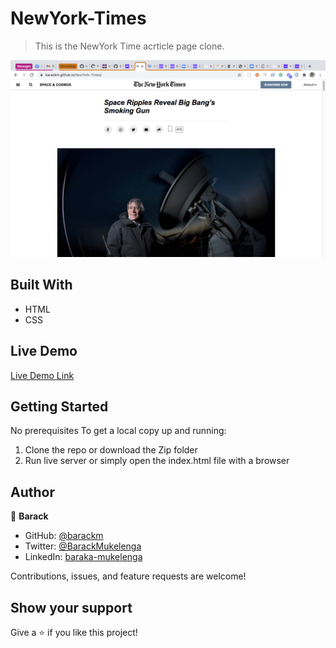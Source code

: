 # NewYork-Times

> This is the NewYork Time acrticle page clone.

![screenshot](./ScreenShot.png)

## Built With

- HTML
- CSS


## Live Demo

[Live Demo Link](https://barackm.github.io/NewYork-Times/)

## Getting Started

No prerequisites
To get a local copy up and running:

1. Clone the repo or download the Zip folder
2. Run live server or simply open the index.html file with a browser

## Author

👤 **Barack**

- GitHub: [@barackm](https://github.com/barackm)
- Twitter: [@BarackMukelenga](https://twitter.com/BarackMukelenga)
- LinkedIn: [baraka-mukelenga](https://www.linkedin.com/in/baraka-mukelenga/)

Contributions, issues, and feature requests are welcome!

## Show your support


Give a ⭐️ if you like this project!

